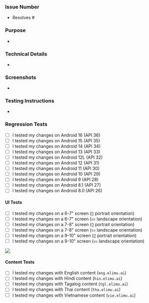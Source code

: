 ### Issue Number
<!-- Which issue does this PR address? E.g. "Resolves #123" -->
* Resolves #

### Purpose
<!-- What is the purpose of this PR? Why is it needed? -->
*

### Technical Details
<!-- Are there any key aspects of the implementation to highlight? -->
*

### Screenshots
<!-- If this PR affects the UI, please include before/after screenshots demonstrating the change(s). -->
*

### Testing Instructions
<!-- How can the reviewer verify the functionality or fix introduced by this PR? Please provide steps. -->
*

### Regression Tests
<!-- Did you verify that your changes didn't break existing functionality? -->
- [ ] I tested my changes on Android 16 (API 36)
- [ ] I tested my changes on Android 15 (API 35)
- [ ] I tested my changes on Android 14 (API 34)
- [ ] I tested my changes on Android 13 (API 33)
- [ ] I tested my changes on Android 12L (API 32)
- [ ] I tested my changes on Android 12 (API 31)
- [ ] I tested my changes on Android 11 (API 30)
- [ ] I tested my changes on Android 10 (API 29)
- [ ] I tested my changes on Android 9 (API 28)
- [ ] I tested my changes on Android 8.1 (API 27)
- [ ] I tested my changes on Android 8.0 (API 26)

#### UI Tests
<!-- Did you verify that your changes didn't break existing functionalities on other screen sizes? -->
- [ ] I tested my changes on a 6-7" screen (▯ portrait orientation)
- [ ] I tested my changes on a 6-7" screen (▭ landscape orientation)
- [ ] I tested my changes on a 7-8" screen (▯ portrait orientation)
- [ ] I tested my changes on a 7-8" screen (▭ landscape orientation)
- [ ] I tested my changes on a 9-10" screen (▯ portrait orientation)
- [ ] I tested my changes on a 9-10" screen (▭ landscape orientation)

![](https://github.com/user-attachments/assets/4715d998-db1c-4895-b5bd-4c07c1f34758)

#### Content Tests
<!-- Did you verify that your changes are compatible with different types of content? -->
- [ ] I tested my changes with English content (`eng.elimu.ai`)
- [ ] I tested my changes with Hindi content (`hin.elimu.ai`)
- [ ] I tested my changes with Tagalog content (`tgl.elimu.ai`)
- [ ] I tested my changes with Thai content (`tha.elimu.ai`)
- [ ] I tested my changes with Vietnamese content (`vie.elimu.ai`)
